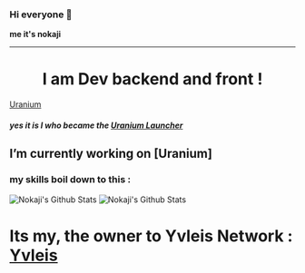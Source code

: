 ### Hi everyone 👋
**me it's nokaji**

---

<h1 align="center">I am Dev backend and front !</h1>

[Uranium](https://discord.gg/BBspwCWeEj)

##### yes it is I who became the [Uranium Launcher](https://github.com/Nokaji/UraniumLauncher)

## I’m currently working on [Uranium]

### my skills boil down to this : 

<img alt="Nokaji's Github Stats" src="https://github-readme-stats.vercel.app/api?username=nokaji&show_icons=true&hide_border=true&theme=tokyonight" />
<img alt="Nokaji's Github Stats" src="https://github-readme-stats.vercel.app/api/top-langs/?username=nokaji&show_icons=true&hide_border=true&theme=tokyonight" />

# Its my, the owner to Yvleis Network : [Yvleis](https://yvleis.fr)
